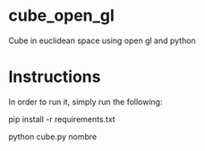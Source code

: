 # cube_open_gl
Cube in euclidean space using open gl and python


# Instructions

In order to run it, simply run the following:

pip install -r requirements.txt

python cube.py nombre

